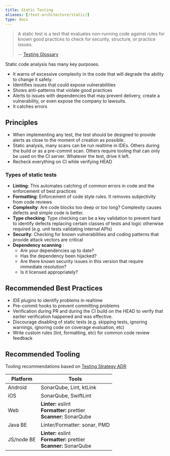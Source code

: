 ```yaml
---
title: Static Testing
aliases: [/test-architecture/static/]
type: docs
---
```


> A static test is a test that evaluates non-running code against rules for known good practices to check for security, structure, or practice issues.
>
> -- [Testing Glossary](/testing/glossary#static-test)

Static code analysis has many key purposes.

- It warns of excessive complexity in the code that will degrade the ability to change it safely.
- Identifies issues that could expose vulnerabilities
- Shows anti-patterns that violate good practices
- Alerts to issues with dependencies that may prevent delivery, create a vulnerability, or even expose the company to lawsuits.
- It catches errors

## Principles

- When implementing any test, the test should be designed to provide alerts as close to the moment of creation as possible.
- Static analysis, many scans can be run realtime in IDEs. Others during the build or as a pre-commit scan. Others require tooling that can only be used on the CI server. Whatever the test, drive it left.
- Recheck everything on CI while verifying HEAD

### Types of static tests

- **Linting**: This automates catching of common errors in code and the enforcement of best practices
- **Formatting**: Enforcement of code style rules. It removes subjectivity from code reviews
- **Complexity**: Are code blocks too deep or too long? Complexity causes defects and simple code is better.
- **Type checking**: Type checking can be a key validation to prevent hard to identify defects replacing certain classes of tests and logic otherwise required (e.g. unit tests validating internal APIs)
- **Security**: Checking for known vulnerabilities and coding patterns that provide attack vectors are critical
- **Dependency scanning** :
  - Are your dependencies up to date?
  - Has the dependency been hijacked?
  - Are there known security issues in this version that require immediate resolution?
  - Is it licensed appropriately?

## Recommended Best Practices

- IDE plugins to identify problems in realtime
- Pre-commit hooks to prevent committing problems
- Verification during PR and during the CI build on the HEAD to verify that earlier verification happened and was effective.
- Discourage disabling of static tests (e.g. skipping tests, ignoring warnings, ignoring code on coverage evaluation, etc)
- Write custom rules (lint, formatting, etc) for common code review feedback

## Recommended Tooling

Tooling recommendations based on [Testing Strategy ADR](/adrs/001)

| Platform   | Tools                                                                     |
| ---------- | ------------------------------------------------------------------------- |
| Android    | SonarQube, Lint, ktLink                                                   |
| iOS        | SonarQube, SwiftLint                                                      |
| Web        | **Linter:** eslint<br/>**Formatter:** prettier<br/>**Scanner:** SonarQube |
| Java BE    | Linter/Formatter: sonar, PMD                                              |
| JS/node BE | **Linter:** eslint<br/>**Formatter:** prettier<br/>**Scanner:** SonarQube |
